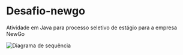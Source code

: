 # Desafio-newgo
Atividade em Java para processo seletivo de estágio para a empresa NewGo

![Diagrama de sequência](/mnt/c/Users/miche/NewGo/Desafio-newgo/arquivo.plantum.png)
